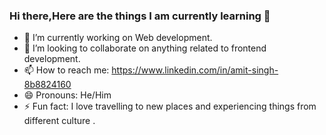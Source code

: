 ### Hi there,Here are the things I am currently learning 👋



- 🔭 I’m currently working on Web development.
- 👯 I’m looking to collaborate on anything related to frontend development.
- 📫 How to reach me: https://www.linkedin.com/in/amit-singh-8b8824160
- 😄 Pronouns: He/Him
- ⚡ Fun fact: I love travelling to new places and experiencing things from different culture .
